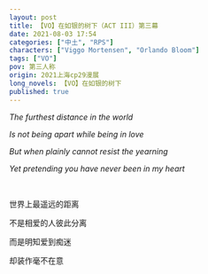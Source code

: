 ```yaml
---
layout: post
title: 【VO】在如银的树下（ACT III）第三幕
date: 2021-08-03 17:54
categories: ["中土", "RPS"]
characters: ["Viggo Mortensen", "Orlando Bloom"]
tags: ["VO"]
pov: 第三人称
origin: 2021上海cp29漫展
long_novels: 【VO】在如银的树下
published: true
---
```


*The furthest distance in the world*

*Is not being apart while being in love*

*But when plainly cannot resist the yearning*

*Yet pretending you have never been in my heart*

<br>

世界上最遥远的距离

不是相爱的人彼此分离

而是明知爱到痴迷

却装作毫不在意
